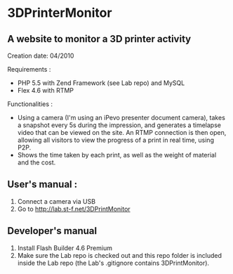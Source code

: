 # 3DPrinterMonitor
A website to monitor a 3D printer activity 
-----------------------------------------
Creation date: 04/2010

Requirements :
- PHP 5.5 with Zend Framework (see Lab repo) and MySQL
- Flex 4.6 with RTMP

Functionalities :
- Using a camera (I'm using an iPevo presenter document camera), takes a snapshot every 5s during the impression, and generates a timelapse video that can be viewed on the site. An RTMP connection is then open, allowing all visitors to view the progress of a print in real time, using P2P.
- Shows the time taken by each print, as well as the weight of material and the cost.

User's manual : 
---------------
1. Connect a camera via USB
2. Go to http://lab.st-f.net/3DPrintMonitor

Developer's manual
-----------------
1. Install Flash Builder 4.6 Premium
2. Make sure the Lab repo is checked out and this repo folder is included inside the Lab repo (the Lab's .gitignore contains 3DPrintMonitor).
